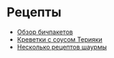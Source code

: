 # Рецепты
 - [Обзор бичпакетов](./ramens_review)
 - [Креветки с соусом Терияки](./alco-teriyaki-shrimp)
  - [Несколько рецептов шаурмы](./shawarma)
